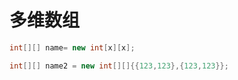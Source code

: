 # 多维数组

```java
int[][] name= new int[x][x];

int[][] name2 = new int[][]{{123,123},{123,123}};
```

